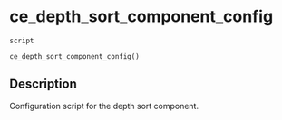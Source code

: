 # ce_depth_sort_component_config
`script`
```gml
ce_depth_sort_component_config()
```

## Description
Configuration script for the depth sort component.